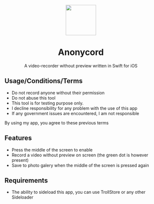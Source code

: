 <p align="center">
   <img align="center" src='https://i.ibb.co/mHyB52V/appicon-modified.png' width=100>
 </p>
 <h1 align="center"> Anonycord </h1>
 <p align="center">A video-recorder without preview written in Swift for iOS</p>
 
 ## Usage/Conditions/Terms
 - Do not record anyone without their permission
 - Do not abuse this tool
 - This tool is for testing purpose only.
 - I decline responsibility for any problem with the use of this app
 - If any government issues are encountered, I am not responsible
 
By using my app, you agree to these previous terms

## Features
- Press the middle of the screen to enable
- Record a video without preview on screen (the green dot is however present)
- Save to photo galery when the middle of the screen is pressed again

## Requirements
- The ability to sideload this app, you can use TrollStore or any other Sideloader
